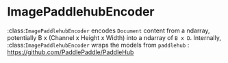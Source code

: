 # ImagePaddlehubEncoder

:class:`ImagePaddlehubEncoder` encodes `Document` content from a ndarray, potentially B x (Channel x Height x Width) into a ndarray of `B x D`. Internally, :class:`ImagePaddlehubEncoder` wraps the models from `paddlehub` : https://github.com/PaddlePaddle/PaddleHub